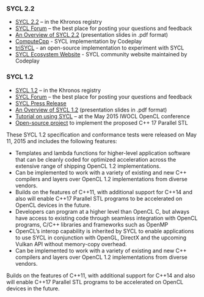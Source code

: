 ### SYCL 2.2

*   [SYCL 2.2](https://www.khronos.org/registry/sycl) – in the Khronos registry
*   [SYCL Forum](https://www.khronos.org/sycl/sycl_feedback_forum) – the best place for posting your questions and feedback
*   [An Overview of SYCL 2.2](https://www.khronos.org/assets/uploads/developers/library/2015-iwocl/Khronos-SYCL-May15.pdf) (presentation slides in .pdf format)
*   [ComputeCpp](https://www.codeplay.com/products/computesuite/computecpp) - SYCL implementation by Codeplay
*   [triSYCL](https://github.com/Xilinx/triSYCL) - an open-source implementation to experiment with SYCL
*   [SYCL Ecosystem Website](http://sycl.tech) - SYCL community website maintained by Codeplay

### SYCL 1.2

*   [SYCL 1.2](https://www.khronos.org/registry/sycl) – in the Khronos registry
*   [SYCL Forum](https://www.khronos.org/sycl/sycl_feedback_forum) – the best place for posting your questions and feedback
*   [SYCL Press Release](https://www.khronos.org/news/press/khronos-releases-sycl-1.2-final-specification-c-single-source-heterogeneous)
*   [An Overview of SYCL 1.2](https://www.khronos.org/assets/uploads/developers/library/2015-iwocl/Khronos-SYCL-May15.pdf) (presentation slides in .pdf format)
*   [Tutorial on using SYCL](http://codeplaysoftware.github.io/iwocl2015/) – at the May 2015 IWOCL OpenCL conference
*   [Open-source project](https://github.com/KhronosGroup/SyclParallelSTL) to implement the proposed C++ 17 Parallel STL

These SYCL 1.2 specification and conformance tests were released on May 11, 2015 and includes the following features:

*   Templates and lambda functions for higher-level application software that can be cleanly coded for optimized acceleration across the extensive range of shipping OpenCL 1.2 implementations.  
*   Can be implemented to work with a variety of existing and new C++ compilers and layers over OpenCL 1.2 implementations from diverse vendors. 
*   Builds on the features of C++11, with additional support for C++14 and also will enable C++17 Parallel STL programs to be accelerated on OpenCL devices in the future.  
*   Developers can program at a higher level than OpenCL C, but always have access to existing code through seamless integration with OpenCL programs, C/C++ libraries and frameworks such as OpenMP
*   OpenCL’s interop capability is inherited by SYCL to enable applications to use SYCL in conjunction with OpenGL, DirectX and the upcoming Vulkan API without memory-copy overhead. 
*   Can be implemented to work with a variety of existing and new C++ compilers and layers over OpenCL 1.2 implementations from diverse vendors. 

Builds on the features of C++11, with additional support for C++14 and also will enable C++17 Parallel STL programs to be accelerated on OpenCL devices in the future.
